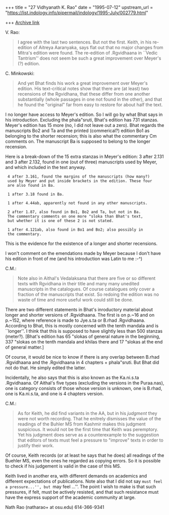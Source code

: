 +++
title = "27 Vidhyanath K. Rao"
date = "1995-07-12"
upstream_url = "https://list.indology.info/pipermail/indology/1995-July/002779.html"

+++
[Archive link](https://list.indology.info/pipermail/indology/1995-July/002779.html)


V. Rao:
>I agree with the last two sentences. But not the first. Keith, in his
>re-edition of Aitreya Aaranyaka, says flat out that no major changes
>from Mitra's edition were found. The re-edition of .Rgvidhaana in
>``Vedic Tantrism'' does not seem be such a great improvement over Meyer's (?)
>edition.

C. Minkowski:
>And yet Bhat finds his work a great improvement over Meyer's edition.  His
>text-critical notes show that there are (at least) two recensions of the
>Rgvidhana, that these differ from one another substantially (whole passages
>in one not found in the other), and that he found the "original" far from
>easy to restore for about half the text.

I no longer have access to Meyer's edition. So I will go by what
Bhat says in his introduction. Excluding the phala"sruti, Bhat's
edition has 731 stanzas. Meyer's edition has 15 more (no, I did not
leave out a zero). Bhat regards the manuscripts Bo2 and Ta and
the printed (commerical?) edition Bo1 as belonging to the shorter
recension; this is also what the commentary Cm comments on. The
manuscript Ba is supposed to belong to the longer recension.

Here is a break-down of the 15 extra stanzas in Meyer's edition:
    3 after 2.131 and 3 after 2.132, found in one (out of three)
	 manuscripts used by Meyer, and which included in the text anyway.

	 4 after 3.161, found the margins of the manuscripts (how many?)
	 used by Meyer and put inside brackets in the edition. These four
	 are also found in Ba.

	 1 after 3.18 found in Ba.

	 1 after 4.44ab, apparently not found in any other manuscripts.

	 2 after 1.87, also found in Bo1, Bo2 and Ta, but not in Ba.
	 The commentary comments on one more "sloka than Bhat's text,
	 but whether it is one of these 2 is not stated.

	 1 after 4.121ab, also found in Bo1 and Bo2; also possibly in
	 the commentary.

This is the evidence for the existence of a longer and shorter
recensions.

I won't comment on the emendations made by Meyer because I don't have
his edition in front of me (and his introduction was Latin to me :-^)

C.M.:
>  Note also in Aithal's Vedalaksana
>that there are five or so different texts with Rgvidhana in their title and
>many many unedited manuscripts in the catalogues.  Of course catalogues
>only cover a fraction of the manuscripts that exist.  So redoing the
>edition was no waste of time and more useful work could still be done.

There are two different statements in Bhat's inroductory material
about longer and shorter versions of .Rgvidhaana. The first is on
p.~16 and on p.~152, where reference is made to Jye.s.ta or B.rhad
.Rgvidhaana. According to Bhat, this is mostly concerned with the
tenth mandala and is ``longer''. I think that this is supposed to
have slightly less than 500 stanzas (meter?). [Bhat's edition has
65 "slokas of general nature in the beginning, 337 "slokas on the
tenth mandala and khilas there and 17 "slokas at the end of general
matter.]

Of course, it would be nice to know if there is any overlap between
B.rhad .Rgvidhaana and the .Rgvidhaana in 4 chapters + phala"sruti.
But Bhat did not do that. He simply edited the latter. 

Incidentally, he also says that this is also known as the Ka.ni.s.ta
.Rgvidhaana. Of Aithal's five types (excluding the versions in the
Puraa.nas), one is category consists of those whose version is
unknown, one is B.rhad, one is Ka.ni.s.ta, and one is 4 chapters
version. 

C.M.:
>As for Keith, he did find variants in the AA, but in his *judgment* they
>were not worth recording.   That he enitrely dismisses the value of the
>readings of the Buhler MS from Kashmir makes this judgment suspicious.  It
>would not be the first time that Keith was peremptory.  Yet his judgment
>does serve as a counterexample to the suggestion that editors of texts must
>feel a pressure to "improve" texts in order to justify their work.

Of course, Keith records (or at least he says that he does) all readings
of the Buehler MS, even the ones he regarded as copying errors. So it
is possible to check if his judgement is valid in the case of this MS.

Keith lived in another era, with different demands on academics and
different expectations of publications. Note also that I did not say
``must feel a pressure...'', but ``may feel ...''. The point I wish to
make is that such pressures, if felt, must be actively resisted, and
that such resistance must have the express support of the academic
community at large.


Nath Rao (natharao+ at osu.edu)		614-366-9341





